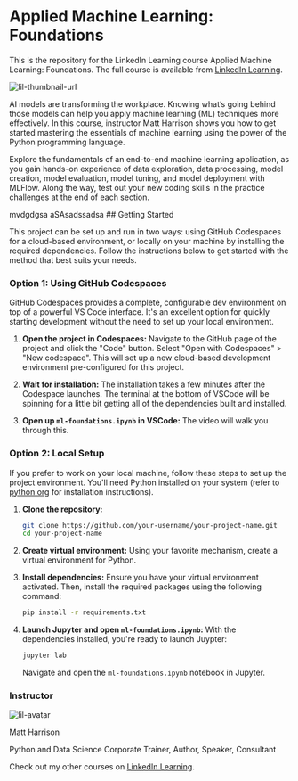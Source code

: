 # Applied Machine Learning: Foundations
This is the repository for the LinkedIn Learning course Applied Machine Learning: Foundations. The full course is available from [LinkedIn Learning][lil-course-url].

![lil-thumbnail-url]

<p>AI models are transforming the workplace. Knowing what’s going behind those models can help you apply machine learning (ML) techniques more effectively. In this course, instructor Matt Harrison shows you how to get started mastering the essentials of machine learning using the power of the Python programming language.</p><p>Explore the fundamentals of an end-to-end machine learning application, as you gain hands-on experience of data exploration, data processing, model creation, model evaluation, model tuning, and model deployment with MLFlow. Along the way, test out your new coding skills in the practice challenges at the end of each section.</p>
mvdgdgsa
aSAsadssadsa
## Getting Started

This project can be set up and run in two ways: using GitHub Codespaces for a cloud-based environment, or locally on your machine by installing the required dependencies. Follow the instructions below to get started with the method that best suits your needs.

### Option 1: Using GitHub Codespaces

GitHub Codespaces provides a complete, configurable dev environment on top of a powerful VS Code interface. It's an excellent option for quickly starting development without the need to set up your local environment.

1. **Open the project in Codespaces:** Navigate to the GitHub page of the project and click the "Code" button. Select "Open with Codespaces" > "New codespace". This will set up a new cloud-based development environment pre-configured for this project.

2. **Wait for installation:** The installation takes a few minutes after the Codespace launches. The terminal at the bottom of VSCode will be spinning for a little bit getting all of the dependencies built and installed.

3. **Open up `ml-foundations.ipynb` in VSCode:** The video will walk you through this. 

### Option 2: Local Setup

If you prefer to work on your local machine, follow these steps to set up the project environment. You'll need Python installed on your system (refer to [python.org](https://www.python.org/) for installation instructions).

1. **Clone the repository:**
   ```bash
   git clone https://github.com/your-username/your-project-name.git
   cd your-project-name
   ```
2. **Create virtual environment:** Using your favorite mechanism, create a virtual environment for Python.

3. **Install dependencies:**
   Ensure you have your virtual environment activated. Then, install the required packages using the following command:
   ```bash
   pip install -r requirements.txt
   ```

4. **Launch Jupyter and open `ml-foundations.ipynb`:**
   With the dependencies installed, you're ready to launch Juypter:
   ```bash
   jupyter lab
   ```

   Navigate and open the `ml-foundations.ipynb` notebook in Jupyter.

### Instructor

![lil-avatar]

Matt Harrison

Python and Data Science Corporate Trainer, Author, Speaker, Consultant

                            

Check out my other courses on [LinkedIn Learning](https://www.linkedin.com/learning/instructors/matt-harrison?u=104).

[lil-course-url]: https://www.linkedin.com/learning/applied-machine-learning-foundations-21404006
[lil-thumbnail-url]: https://media.licdn.com/dms/image/D560DAQG-umFqe1oFDg/learning-public-crop_675_1200/0/1717432957394?e=2147483647&v=beta&t=AGzP3y5jqX0AiSZyW4rB5J3wBome6-i-9XA_h6pq91w
[lil-avatar]: https://media.licdn.com/dms/image/D560DAQGLDZBKwtHv5Q/learning-author-crop_200_200/0/1680625154253?e=1717002000&v=beta&t=vjtUd7bQaz4CR1FeiTQ3nWGvbydzOnHnjKiftJ8bWGg
